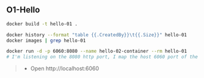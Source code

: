 ## O1-Hello

```bash
docker build -t hello-01 .

docker history --format "table {{.CreatedBy}}\t{{.Size}}" hello-01
docker images | grep hello-01

docker run -d -p 6060:8080 --name hello-02-container --rm hello-01
# I'm listening on the 8080 http port, I map the host 6060 port of the host on the container port
```
> - Open http://localhost:6060

